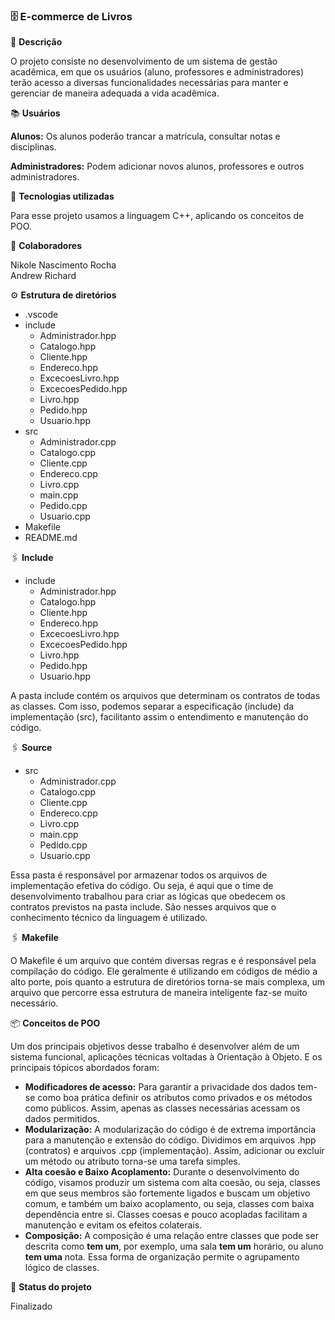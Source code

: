 ### **🗄️ E-commerce de Livros**

📝 **Descrição**

O projeto consiste no desenvolvimento de um sistema de gestão acadêmica, em que os usuários (aluno, professores e administradores) terão acesso a diversas funcionalidades necessárias para manter e gerenciar de maneira adequada a vida acadêmica.

📚 **Usuários**

**Alunos:** Os alunos poderão trancar a matrícula, consultar notas e disciplinas.

**Administradores:** Podem adicionar novos alunos, professores e outros administradores.

🔧 **Tecnologias utilizadas**

Para esse projeto usamos a linguagem C++, aplicando os conceitos de POO.

🤝 **Colaboradores**

Nikole Nascimento Rocha <br />
Andrew Richard <br />

⚙️ **Estrutura de diretórios**

<!--ts-->
   * .vscode
   * include
      * Administrador.hpp
      * Catalogo.hpp
      * Cliente.hpp
      * Endereco.hpp
      * ExcecoesLivro.hpp
      * ExcecoesPedido.hpp
      * Livro.hpp
      * Pedido.hpp
      * Usuario.hpp
   * src
      * Administrador.cpp
      * Catalogo.cpp
      * Cliente.cpp
      * Endereco.cpp
      * Livro.cpp
      * main.cpp
      * Pedido.cpp
      * Usuario.cpp
   * Makefile
   * README.md
<!--te-->

🖇️ **Include**

<!--ts-->
  * include
      * Administrador.hpp
      * Catalogo.hpp
      * Cliente.hpp
      * Endereco.hpp
      * ExcecoesLivro.hpp
      * ExcecoesPedido.hpp
      * Livro.hpp
      * Pedido.hpp
      * Usuario.hpp
<!--te-->

A pasta include contém os arquivos que determinam os contratos de todas as classes. Com isso, podemos separar a especificação (include) da implementação (src), facilitanto assim o entendimento e manutenção do código.

🖇️ **Source**

<!--ts-->
  * src
      * Administrador.cpp
      * Catalogo.cpp
      * Cliente.cpp
      * Endereco.cpp
      * Livro.cpp
      * main.cpp
      * Pedido.cpp
      * Usuario.cpp
<!--te-->

Essa pasta é responsável por armazenar todos os arquivos de implementação efetiva do código. Ou seja, é aqui que o time de desenvolvimento trabalhou para criar as lógicas que obedecem os contratos previstos na pasta include. São nesses arquivos que o conhecimento técnico da linguagem é utilizado.

🖇️ **Makefile**

O Makefile é um arquivo que contém diversas regras e é responsável pela compilação do código. Ele geralmente é utilizando em códigos de médio a alto porte, pois quanto a estrutura de diretórios torna-se mais complexa, um arquivo que percorre essa estrutura de maneira inteligente faz-se muito necessário.

📦 **Conceitos de POO**

Um dos principais objetivos desse trabalho é desenvolver além de um sistema funcional, aplicações técnicas voltadas à Orientação à Objeto. E os principais tópicos abordados foram:

<!--ts-->
  * **Modificadores de acesso:** Para garantir a privacidade dos dados tem-se como boa prática definir os atributos como privados e os métodos como públicos. Assim, apenas as classes necessárias acessam os dados permitidos.
  * **Modularização:** A modularização do código é de extrema importância para a manutenção e extensão do código. Dividimos em arquivos .hpp (contratos) e arquivos .cpp (implementação). Assim, adicionar ou excluir um método ou atributo torna-se uma tarefa simples.
  * **Alta coesão e Baixo Acoplamento:** Durante o desenvolvimento do código, visamos produzir um sistema com alta coesão, ou seja, classes em que seus membros são fortemente ligados e buscam um objetivo comum, e também um baixo acoplamento, ou seja, classes com baixa dependência entre si. Classes coesas e pouco acopladas facilitam a manutenção e evitam os efeitos colaterais.
  * **Composição:** A composição é uma relação entre classes que pode ser descrita como **tem um**, por exemplo, uma sala **tem um** horário, ou aluno **tem uma** nota. Essa forma de organização permite o agrupamento lógico de classes.
<!--te-->


🎯 **Status do projeto**

Finalizado

